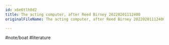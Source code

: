 ```yaml
---
id: x6e6tlh0d2
title: The acting computer, after Reed Birney 20220201112400
originalFileName: The acting computer, after Reed Birney 20220201112400.md

---
```


#note/boat
#literature
